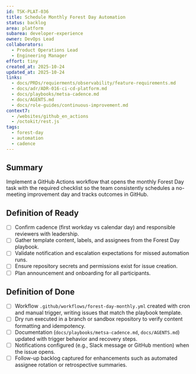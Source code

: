 ```yaml
---
id: TSK-PLAT-036
title: Schedule Monthly Forest Day Automation
status: backlog
area: platform
subarea: developer-experience
owner: DevOps Lead
collaborators:
  - Product Operations Lead
  - Engineering Manager
effort: tiny
created_at: 2025-10-24
updated_at: 2025-10-24
links:
  - docs/PRDs/requierments/observability/feature-requirements.md
  - docs/adr/ADR-016-ci-cd-platform.md
  - docs/playbooks/metsa-cadence.md
  - docs/AGENTS.md
  - docs/role-guides/continuous-improvement.md
context7:
  - /websites/github_en_actions
  - /octokit/rest.js
tags:
  - forest-day
  - automation
  - cadence
---
```


## Summary
Implement a GitHub Actions workflow that opens the monthly Forest Day task with the required checklist so the team consistently schedules a no-meeting improvement day and tracks outcomes in GitHub.

## Definition of Ready
- [ ] Confirm cadence (first workday vs calendar day) and responsible reviewers with leadership.
- [ ] Gather template content, labels, and assignees from the Forest Day playbook.
- [ ] Validate notification and escalation expectations for missed automation runs.
- [ ] Ensure repository secrets and permissions exist for issue creation.
- [ ] Plan announcement and onboarding for all participants.

## Definition of Done
- [ ] Workflow `.github/workflows/forest-day-monthly.yml` created with cron and manual trigger, writing issues that match the playbook template.
- [ ] Dry run executed in a branch or sandbox repository to verify content formatting and idempotency.
- [ ] Documentation (`docs/playbooks/metsa-cadence.md`, `docs/AGENTS.md`) updated with trigger behavior and recovery steps.
- [ ] Notifications configured (e.g., Slack message or GitHub mention) when the issue opens.
- [ ] Follow-up backlog captured for enhancements such as automated assignee rotation or retrospective summaries.

